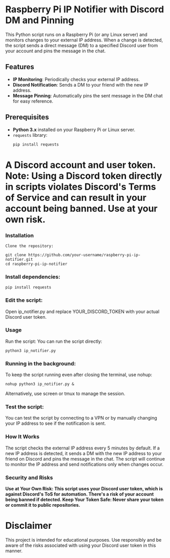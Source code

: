 # Raspberry Pi IP Notifier with Discord DM and Pinning

This Python script runs on a Raspberry Pi (or any Linux server) and monitors changes to your external IP address. When a change is detected, the script sends a direct message (DM) to a specified Discord user from your account and pins the message in the chat.

## Features

- **IP Monitoring**: Periodically checks your external IP address.
- **Discord Notification**: Sends a DM to your friend with the new IP address.
- **Message Pinning**: Automatically pins the sent message in the DM chat for easy reference.

## Prerequisites

- **Python 3.x** installed on your Raspberry Pi or Linux server.
- `requests` library:
  ```bash
  pip install requests


# A Discord account and user token. Note: Using a Discord token directly in scripts violates Discord's Terms of Service and can result in your account being banned. Use at your own risk.



### Installation

    Clone the repository:

    git clone https://github.com/your-username/raspberry-pi-ip-notifier.git
    cd raspberry-pi-ip-notifier

### Install dependencies:


    pip install requests
    
### Edit the script:
Open ip_notifier.py and replace YOUR_DISCORD_TOKEN with your actual Discord user token.


### Usage

Run the script:
You can run the script directly:

    python3 ip_notifier.py

### Running in the background:

To keep the script running even after closing the terminal, use nohup:


    nohup python3 ip_notifier.py &
    
Alternatively, use screen or tmux to manage the session.

### Test the script:

You can test the script by connecting to a VPN or by manually changing your IP address to see if the notification is sent.

### How It Works

The script checks the external IP address every 5 minutes by default.
If a new IP address is detected, it sends a DM with the new IP address to your friend on Discord and pins the message in the chat.
The script will continue to monitor the IP address and send notifications only when changes occur.

### Security and Risks

**Use at Your Own Risk: This script uses your Discord user token, which is against Discord's ToS for automation. There's a risk of your account being banned if detected.
Keep Your Token Safe: Never share your token or commit it to public repositories.**

# Disclaimer

This project is intended for educational purposes. Use responsibly and be aware of the risks associated with using your Discord user token in this manner.
